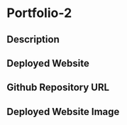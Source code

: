 # Portfolio-2




## Description

## Deployed Website

## Github Repository URL


## Deployed Website Image

